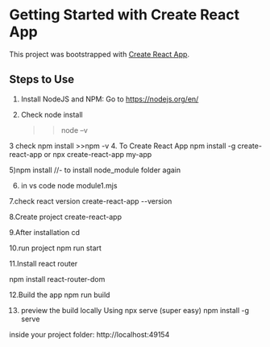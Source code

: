# Getting Started with Create React App

This project was bootstrapped with [Create React App](https://github.com/facebook/create-react-app).

## Steps to Use

1.	Install NodeJS and NPM:
	Go to https://nodejs.org/en/


2.	Check node install
	>>node –v

3 check npm install
	>>npm -v
4.	To Create React App 
	npm install -g create-react-app
	or 
	npx create-react-app my-app
	
5)npm install //- to install node_module folder again

6) in vs code 
node module1.mjs	

7.check react version 
	create-react-app --version

8.Create project
	create-react-app <projectname>

9.After installation
	cd <project name>

10.run project
	npm run start
	
11.Install react router

npm install react-router-dom	

12.Build the app
npm run build

13. preview the build locally
Using npx serve (super easy)
npm install -g serve

inside your project folder:
http://localhost:49154

 